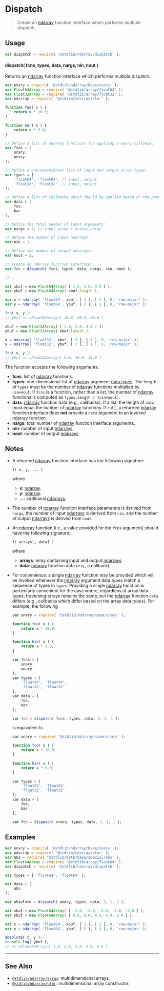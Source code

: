 <!--

@license Apache-2.0

Copyright (c) 2021 The Stdlib Authors.

Licensed under the Apache License, Version 2.0 (the "License");
you may not use this file except in compliance with the License.
You may obtain a copy of the License at

   http://www.apache.org/licenses/LICENSE-2.0

Unless required by applicable law or agreed to in writing, software
distributed under the License is distributed on an "AS IS" BASIS,
WITHOUT WARRANTIES OR CONDITIONS OF ANY KIND, either express or implied.
See the License for the specific language governing permissions and
limitations under the License.

-->

# Dispatch

> Create an [ndarray][@stdlib/ndarray/ctor] function interface which performs multiple dispatch.

<section class="intro">

</section>

<!-- /.intro -->

<section class="usage">

## Usage

```javascript
var dispatch = require( '@stdlib/ndarray/dispatch' );
```

#### dispatch( fcns, types, data, nargs, nin, nout )

Returns an [ndarray][@stdlib/ndarray/ctor] function interface which performs multiple dispatch.

<!-- eslint-disable array-element-newline -->

```javascript
var unary = require( '@stdlib/ndarray/base/unary' );
var Float64Array = require( '@stdlib/array/float64' );
var Float32Array = require( '@stdlib/array/float32' );
var ndarray = require( '@stdlib/ndarray/ctor' );

function foo( x ) {
    return x * 10.0;
}

function bar( x ) {
    return x * 5.0;
}

// Define a list of ndarray functions for applying a unary callback:
var fcns = [
    unary,
    unary
];

// Define a one-dimensional list of input and output array types:
var types = [
    'float64', 'float64', // input, output
    'float32', 'float32'  // input, output
];

// Define a list of callbacks which should be applied based on the provided array types:
var data = [
    foo,
    bar
];

// Define the total number of input arguments:
var nargs = 2; // input_array + output_array

// Define the number of input ndarrays:
var nin = 1;

// Define the number of output ndarrays:
var nout = 1;

// Create an ndarray function interface:
var fcn = dispatch( fcns, types, data, nargs, nin, nout );

// ...

var xbuf = new Float64Array( [ 1.0, 2.0, 3.0 ] );
var ybuf = new Float64Array( xbuf.length );

var x = ndarray( 'float64', xbuf, [ 3 ], [ 1 ], 0, 'row-major' );
var y = ndarray( 'float64', ybuf, [ 3 ], [ 1 ], 0, 'row-major' );

fcn( x, y );
// ybuf => <Float64Array>[ 10.0, 20.0, 30.0 ]

xbuf = new Float32Array( [ 1.0, 2.0, 3.0 ] );
ybuf = new Float32Array( xbuf.length );

x = ndarray( 'float32', xbuf, [ 3 ], [ 1 ], 0, 'row-major' );
y = ndarray( 'float32', ybuf, [ 3 ], [ 1 ], 0, 'row-major' );

fcn( x, y );
// ybuf => <Float32Array>[ 5.0, 10.0, 15.0 ]
```

The function accepts the following arguments:

-   **fcns**: list of [ndarray][@stdlib/ndarray/ctor] functions.
-   **types**: one-dimensional list of [ndarray][@stdlib/ndarray/ctor] argument [data types][@stdlib/ndarray/dtypes]. The length of `types` must be the number of [ndarray][@stdlib/ndarray/ctor] functions multiplied by `nin+nout`. If `fcns` is a function, rather than a list, the number of [ndarray][@stdlib/ndarray/ctor] functions is computed as `types.length / (nin+nout)`.
-   **data**: [ndarray][@stdlib/ndarray/ctor] function data (e.g., callbacks). If a list, the length of `data` must equal the number of [ndarray][@stdlib/ndarray/ctor] functions. If `null`, a returned [ndarray][@stdlib/ndarray/ctor] function interface does **not** provide a `data` argument to an invoked [ndarray][@stdlib/ndarray/ctor] function.
-   **nargs**: total number of [ndarray][@stdlib/ndarray/ctor] function interface arguments.
-   **nin**: number of input [ndarrays][@stdlib/ndarray/ctor].
-   **nout**: number of output [ndarrays][@stdlib/ndarray/ctor].

</section>

<!-- /.usage -->

<section class="notes">

## Notes

-   A returned [ndarray][@stdlib/ndarray/ctor] function interface has the following signature:

    ```text
    f( x, y, ... )
    ```

    where

    -   **x**: [ndarray][@stdlib/ndarray/ctor].
    -   **y**: [ndarray][@stdlib/ndarray/ctor].
    -   **...**: additional [ndarrays][@stdlib/ndarray/ctor].

-   The number of [ndarray][@stdlib/ndarray/ctor] function interface parameters is derived from `nargs`, the number of input [ndarrays][@stdlib/ndarray/ctor] is derived from `nin`, and the number of output [ndarrays][@stdlib/ndarray/ctor] is derived from `nout`.

-   An [ndarray][@stdlib/ndarray/ctor] function (i.e., a value provided for the `fcns` argument) should have the following signature:

    ```text
    f( arrays[, data] )
    ```

    where

    -   **arrays**: array containing input and output [ndarrays][@stdlib/ndarray/ctor].
    -   **data**: [ndarray][@stdlib/ndarray/ctor] function data (e.g., a callback).

-   For convenience, a single [ndarray][@stdlib/ndarray/ctor] function may be provided which will be invoked whenever the [ndarray][@stdlib/ndarray/ctor] argument data types match a sequence of types in `types`. Providing a single [ndarray][@stdlib/ndarray/ctor] function is particularly convenient for the case where, regardless of array data types, traversing arrays remains the same, but the [ndarray][@stdlib/ndarray/ctor] function `data` differs (e.g., callbacks which differ based on the array data types). For example, the following

    <!-- eslint-disable array-element-newline -->

    ```javascript
    var unary = require( '@stdlib/ndarray/base/unary' );

    function foo( x ) {
        return x * 10.0;
    }

    function bar( x ) {
        return x * 5.0;
    }

    var fcns = [
        unary,
        unary
    ];
    var types = [
        'float64', 'float64',
        'float32', 'float32'
    ];
    var data = [
        foo,
        bar
    ];

    var fcn = dispatch( fcns, types, data, 2, 1, 1 );
    ```

    is equivalent to

    <!-- eslint-disable array-element-newline -->

    ```javascript
    var unary = require( '@stdlib/ndarray/base/unary' );

    function foo( x ) {
        return x * 10.0;
    }

    function bar( x ) {
        return x * 5.0;
    }

    var types = [
        'float64', 'float64',
        'float32', 'float32'
    ];
    var data = [
        foo,
        bar
    ];

    var fcn = dispatch( unary, types, data, 2, 1, 1 );
    ```

</section>

<!-- /.notes -->

<section class="examples">

## Examples

<!-- eslint no-undef: "error" -->

```javascript
var unary = require( '@stdlib/ndarray/base/unary' );
var ndarray = require( '@stdlib/ndarray/ctor' );
var abs = require( '@stdlib/math/base/special/abs' );
var Float64Array = require( '@stdlib/array/float64' );
var dispatch = require( '@stdlib/ndarray/dispatch' );

var types = [ 'float64', 'float64' ];

var data = [
    abs
];

var absolute = dispatch( unary, types, data, 2, 1, 1 );

var xbuf = new Float64Array( [ -1.0, -2.0, -3.0, -4.0, -5.0 ] );
var ybuf = new Float64Array( [ 0.0, 0.0, 0.0, 0.0, 0.0 ] );

var x = ndarray( 'float64', xbuf, [ 5 ], [ 1 ], 0, 'row-major' );
var y = ndarray( 'float64', ybuf, [ 5 ], [ 1 ], 0, 'row-major' );

absolute( x, y );
console.log( ybuf );
// => <Float64Array>[ 1.0, 2.0, 3.0, 4.0, 5.0 ]
```

</section>

<!-- /.examples -->

<!-- Section for related `stdlib` packages. Do not manually edit this section, as it is automatically populated. -->

<section class="related">

* * *

## See Also

-   <span class="package-name">[`@stdlib/ndarray/array`][@stdlib/ndarray/array]</span><span class="delimiter">: </span><span class="description">multidimensional arrays.</span>
-   <span class="package-name">[`@stdlib/ndarray/ctor`][@stdlib/ndarray/ctor]</span><span class="delimiter">: </span><span class="description">multidimensional array constructor.</span>

</section>

<!-- /.related -->

<!-- Section for all links. Make sure to keep an empty line after the `section` element and another before the `/section` close. -->

<section class="links">

[@stdlib/ndarray/array]: https://github.com/stdlib-js/ndarray/tree/main/array

[@stdlib/ndarray/ctor]: https://github.com/stdlib-js/ndarray/tree/main/ctor

[@stdlib/ndarray/dtypes]: https://github.com/stdlib-js/ndarray/tree/main/dtypes

<!-- <related-links> -->

<!-- </related-links> -->

</section>

<!-- /.links -->
